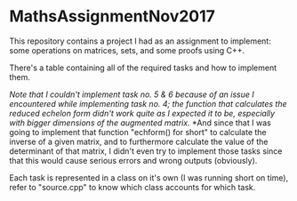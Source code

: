 # MathsAssignmentNov2017
This repository contains a project I had as an assignment to implement: some operations on matrices, sets, and some proofs using C++. 

There's a table containing all of the required tasks and how to implement them.

*Note that I couldn't implement task no. 5 & 6 because of an issue I encountered while implementing task no. 4; the function that calculates the reduced echelon form didn't work quite as I expected it to be, especially with bigger dimensions of the augmented matrix.*
*And since that I was going to implement that function "echform() for short" to calculate the inverse of a given matrix, and to furthermore calculate the value of the determinant of that matrix, I didn't even try to implement those tasks since that this would cause serious errors and wrong outputs (obviously).

Each task is represented in a class on it's own (I was running short on time), refer to "source.cpp" to know which class accounts for which task.

